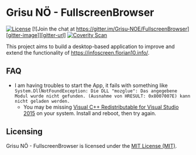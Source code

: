 
# Grisu NÖ - FullscreenBrowser

[![License][license-image]][license-url] [![Join the chat at https://gitter.im/Grisu-NOE/FullscreenBrowser][gitter-image]][gitter-url] [![Coverity Scan][coverity-image]][coverity-url]

This project aims to build a desktop-based application to improve and extend the functionality of https://infoscreen.florian10.info/.

## FAQ

* I am having troubles to start the App, it fails with something like ```System.DllNotFoundException: Die DLL "mozglue": Das angegebene Modul wurde nicht gefunden. (Ausnahme von HRESULT: 0x8007007E) kann nicht geladen werden.```
  * You may be missing [Visual C++ Redistributable for Visual Studio 2015](https://www.microsoft.com/de-at/download/details.aspx?id=48145)
 on your system. Install and reboot, then try again.

## Licensing

Grisu NÖ - FullscreenBrowser is licensed under the [MIT License (MIT)](LICENSE).

[license-image]: https://img.shields.io/github/license/grisu-noe/FullscreenBrowser.svg?style=flat-square
[license-url]: LICENSE

[gitter-image]: https://img.shields.io/gitter/room/nwjs/nw.js.svg?style=flat-square
[gitter-url]: https://gitter.im/Grisu-NOE/FullscreenBrowser?utm_source=badge&utm_medium=badge&utm_campaign=pr-badge&utm_content=badge

[coverity-image]: https://img.shields.io/coverity/scan/10985.svg?style=flat-square
[coverity-url]: https://scan.coverity.com/projects/grisu-noe-fullscreenbrowser
